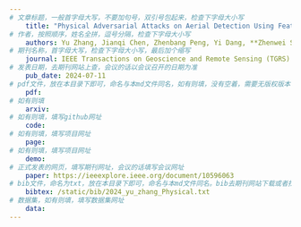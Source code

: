 ```yaml
---
# 文章标题，一般首字母大写，不要加句号，双引号包起来，检查下字母大小写
    title: "Physical Adversarial Attacks on Aerial Detection Using Feature-Aligned Expandable Textures"
# 作者，按照顺序，姓名全拼，逗号分隔，检查下字母大小写
    authors: Yu Zhang, Jianqi Chen, Zhenbang Peng, Yi Dang, **Zhenwei Shi** and Zhenxia Zou
# 期刊名称，首字母大写，检查下字母大小写，最后加个缩写
    journal: IEEE Transactions on Geoscience and Remote Sensing (TGRS)
# 发表日期，去期刊网站上查，会议的话以会议召开的日期为准
    pub_date: 2024-07-11
# pdf文件，放在本目录下即可，命名与本md文件同名，如有则填，没有空着，需要无版权版本
    pdf: 
# 如有则填
    arxiv: 
# 如有则填，填写github网址
    code: 
# 如有则填，填写项目网址
    page: 
# 如有则填，填写项目网址
    demo: 
# 正式发表的网页，填写期刊网址，会议的话填写会议网址
    paper: https://ieeexplore.ieee.org/document/10596063
# bib文件，命名为txt，放在本目录下即可，命名与本md文件同名。bib去期刊网站下载或者找不到去google scholar上
    bibtex: /static/bib/2024_yu_zhang_Physical.txt
# 数据集，如有则填，填写数据集网址
    data:
---
```


